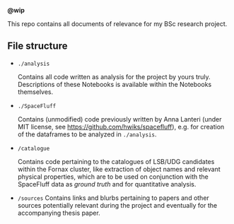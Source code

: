 __@wip__

This repo contains all documents of relevance for my BSc research project.


## File structure

- `./analysis`

    Contains all code written as analysis for the project by yours truly. Descriptions of these Notebooks is available within the Notebooks themselves.

- `./SpaceFluff`

    Contains (unmodified) code previously written by Anna Lanteri (under MIT license, see https://github.com/hwiks/spacefluff), e.g. for creation of the dataframes to be analyzed in `./analysis`.

- `/catalogue`

    Contains code pertaining to the catalogues of LSB/UDG candidates within the Fornax cluster, like extraction of object names and relevant physical properties, which are to be used on conjunction with the SpaceFluff data as _ground truth_ and for quantitative analysis.

- `/sources`
    Contains links and blurbs pertaining to papers and other sources potentially relevant during the project and eventually for the accompanying thesis paper.